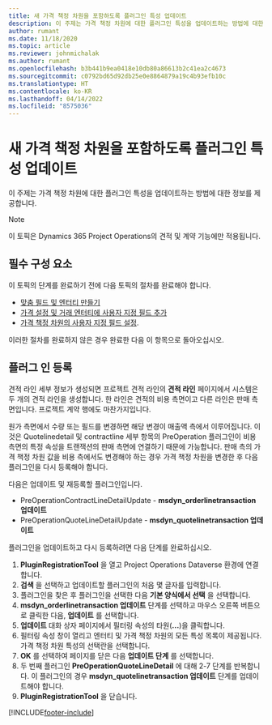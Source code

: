```yaml
---
title: 새 가격 책정 차원을 포함하도록 플러그인 특성 업데이트
description: 이 주제는 가격 책정 차원에 대한 플러그인 특성을 업데이트하는 방법에 대한 정보를 제공합니다.
author: rumant
ms.date: 11/18/2020
ms.topic: article
ms.reviewer: johnmichalak
ms.author: rumant
ms.openlocfilehash: b3b441b9ea0418e10db80a86613b2c41ea2c4673
ms.sourcegitcommit: c0792bd65d92db25e0e8864879a19c4b93efb10c
ms.translationtype: HT
ms.contentlocale: ko-KR
ms.lasthandoff: 04/14/2022
ms.locfileid: "8575036"
---
```

# <a name="update-plug-in-attributes-with-new-pricing-dimensions"></a>새 가격 책정 차원을 포함하도록 플러그인 특성 업데이트

이 주제는 가격 책정 차원에 대한 플러그인 특성을 업데이트하는 방법에 대한 정보를 제공합니다.

> [!NOTE]
> 이 토픽은 Dynamics 365 Project Operations의 견적 및 계약 기능에만 적용됩니다.

## <a name="prerequisites"></a>필수 구성 요소
이 토픽의 단계를 완료하기 전에 다음 토픽의 절차를 완료해야 합니다.

  - [맞춤 필드 및 엔터티 만들기](create-custom-fields-entities-pricing-dimensions.md) 
  - [가격 설정 및 거래 엔터티에 사용자 지정 필드 추가](add-custom-fields-price-setup-transactional-entities.md)
  - [가격 책정 차원의 사용자 지정 필드 설정](set-up-custom-fields-pricing-dimensions.md). 
  
이러한 절차를 완료하지 않은 경우 완료한 다음 이 항목으로 돌아오십시오.

## <a name="register-a-plug-in"></a>플러그 인 등록
견적 라인 세부 정보가 생성되면 프로젝트 견적 라인의 **견적 라인** 페이지에서 시스템은 두 개의 견적 라인을 생성합니다. 한 라인은 견적의 비용 측면이고 다른 라인은 판매 측면입니다. 프로젝트 계약 행에도 마찬가지입니다.

원가 측면에서 수량 또는 필드를 변경하면 해당 변경이 매출액 측에서 이루어집니다. 이것은 Quotelinedetail 및 contractline 세부 항목의 PreOperation 플러그인이 비용 측면의 특정 속성을 트랜잭션의 판매 측면에 연결하기 때문에 가능합니다. 판매 측의 가격 책정 차원 값을 비용 측에서도 변경해야 하는 경우 가격 책정 차원을 변경한 후 다음 플러그인을 다시 등록해야 합니다.

다음은 업데이트 및 재등록할 플러그인입니다.

- PreOperationContractLineDetailUpdate - **msdyn_orderlinetransaction 업데이트**
- PreOperationQuoteLineDetailUpdate - **msdyn_quotelinetransaction 업데이트**

플러그인을 업데이트하고 다시 등록하려면 다음 단계를 완료하십시오.

1. **PluginRegistrationTool** 을 열고 Project Operations Dataverse 환경에 연결합니다.
2. **검색** 을 선택하고 업데이트할 플러그인의 처음 몇 글자를 입력합니다.
3. 플러그인을 찾은 후 플러그인을 선택한 다음 **기본 양식에서 선택** 을 선택합니다.
4. **msdyn_orderlinetransaction 업데이트** 단계를 선택하고 마우스 오른쪽 버튼으로 클릭한 다음, **업데이트** 를 선택합니다.
5. **업데이트** 대화 상자 페이지에서 필터링 속성의 타원(**...**)을 클릭합니다.
6. 필터링 속성 창이 열리고 엔터티 및 가격 책정 차원의 모든 특성 목록이 제공됩니다. 가격 책정 차원 특성의 선택란을 선택합니다.
7. **OK** 를 선택하여 페이지를 닫은 다음 **업데이트 단계** 를 선택합니다.
8. 두 번째 플러그인 **PreOperationQuoteLineDetail** 에 대해 2-7 단계를 반복합니다. 이 플러그인의 경우 **msdyn_quotelinetransaction 업데이트** 단계를 업데이트해야 합니다.
9. **PluginRegistrationTool** 을 닫습니다.


[!INCLUDE[footer-include](../includes/footer-banner.md)]